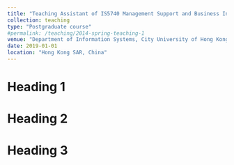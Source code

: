 ```yaml
---
title: "Teaching Assistant of IS5740 Management Support and Business Intelligence"
collection: teaching
type: "Postgraduate course"
#permalink: /teaching/2014-spring-teaching-1
venue: "Department of Information Systems, City University of Hong Kong"
date: 2019-01-01
location: "Hong Kong SAR, China"
---
```


Heading 1
======

Heading 2
======

Heading 3
======
